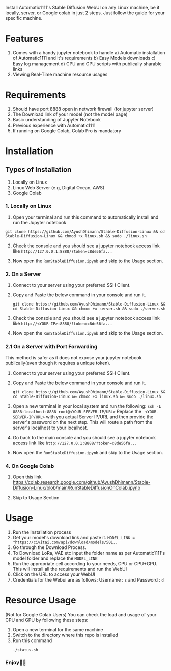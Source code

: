 Install Automatic1111's Stable Diffusion WebUI on any Linux machine, be it locally, server, or Google colab in just 2 steps. 
Just follow the guide for your specific machine.

# Features
1. Comes with a handy jupyter notebook to handle
   a) Automatic installation of Automatic1111 and it's requirements
   b) Easy Models downloads
   c) Easy log management
   d) CPU and GPU scripts with publically sharable links
2. Viewing Real-Time machine resource usages

# Requirements

1. Should have port 8888 open in network firewall (for jupyter server)
2. The Download link of your model (not the model page)
3. Basic understanding of Jupyter Notebook
4. Previous experience with Automatic1111
5. If running on Google Colab, Colab Pro is mandatory

# Installation

## Types of Installation
1. Locally on Linux
2. Linux Web Server (e.g, Digital Ocean, AWS)
3. Google Colab

### 1. Locally on Linux

1. Open your terminal and run this command to automatically install and run the Jupyter notebook
```
git clone https://github.com/AyushDhimann/Stable-Diffusion-Linux && cd Stable-Diffusion-Linux && chmod +x linux.sh && sudo ./linux.sh
```

2. Check the console and you should see a jupyter notebook access link like ``http://127.0.0.1:8888/?token=c8de56fa... ``

3. Now open the ``RunStableDiffusion.ipynb`` and skip to the Usage section.

### 2. On a Server 

1. Connect to your server using your preferred SSH Client.

2. Copy and Paste the below command in your console and run it.
    ```
   git clone https://github.com/AyushDhimann/Stable-Diffusion-Linux && cd Stable-Diffusion-Linux && chmod +x server.sh && sudo ./server.sh
    ```
2. Check the console and you should see a jupyter notebook access link like ``http://<YOUR-IP>:8888/?token=c8de56fa... ``

3. Now open the ``RunStableDiffusion.ipynb`` and skip to the Usage section.

### 2.1 On a Server with Port Forwarding

This method is safer as it does not expose your jupyter notebook publically(even though it requires a unique token).

1. Connect to your server using your preferred SSH Client.

2. Copy and Paste the below command in your console and run it.
    ```
   git clone https://github.com/AyushDhimann/Stable-Diffusion-Linux && cd Stable-Diffusion-Linux && chmod +x linux.sh && sudo ./linux.sh
    ```
3.  Open a new terminal in your local system and run the following:
   ``` ssh -L 8888:localhost:8888 root@<YOUR-SERVER-IP/URL> ```
Replace the `` <YOUR-SERVER-IP/URL>`` with you actual Server IP/URL and then provide the server's password on the next step.
This will route a path from the server's localhost to your localhost.

5. Go back to the main console and you should see a jupyter notebook access link like ``http://127.0.0.1:8888/?token=c8de56fa... ``

6. Now open the ``RunStableDiffusion.ipynb`` and skip to the Usage section.


### 4. On Google Colab

1. Open this link https://colab.research.google.com/github/AyushDhimann/Stable-Diffusion-Linux/blob/main/RunStableDiffusionOnColab.ipynb
   
2. Skip to Usage Section


 # Usage

 1. Run the Installation process
 2. Get your model's download link and paste it.
    `` MODEL_LINK = "https://civitai.com/api/download/models/501.. ``
 3. Go through the Download Process.
 4. To Download LoRa, VAE etc input the folder name as per Automatic1111's model folder and replace the ``MODEL_LINK ``
 5. Run the appropriate cell according to your needs, CPU or CPU+GPU. This will install all the requirements and run the WebUI
 6. Click on the URL to access your WebUI
 7. Credentials for the Webui are as follows: Username : ```s``` and Password : ```d```

# Resource Usage 

(Not for Google Colab Users)
You can check the load and usage of your CPU and GPU by following these steps:

1. Open a new terminal for the same machine
2. Switch to the directory where this repo is installed
3. Run this command
   ```
   ./status.sh
   ```

### Enjoy🤖🥳
